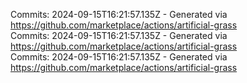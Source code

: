 Commits: 2024-09-15T16:21:57.135Z - Generated via https://github.com/marketplace/actions/artificial-grass
<br>
Commits: 2024-09-15T16:21:57.135Z - Generated via https://github.com/marketplace/actions/artificial-grass
<br>
Commits: 2024-09-15T16:21:57.135Z - Generated via https://github.com/marketplace/actions/artificial-grass
<br>
